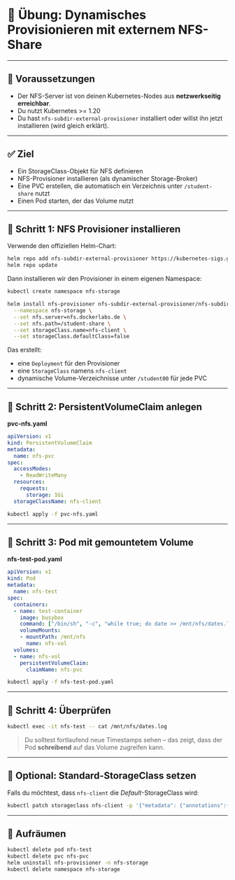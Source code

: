 
# 🧪 Übung: Dynamisches Provisionieren mit externem NFS-Share

---

## 📘 Voraussetzungen

* Der NFS-Server ist von deinen Kubernetes-Nodes aus **netzwerkseitig erreichbar**.
* Du nutzt Kubernetes >= 1.20
* Du hast `nfs-subdir-external-provisioner` installiert oder willst ihn jetzt installieren (wird gleich erklärt).

---

## ✅ Ziel

* Ein StorageClass-Objekt für NFS definieren
* NFS-Provisioner installieren (als dynamischer Storage-Broker)
* Eine PVC erstellen, die automatisch ein Verzeichnis unter `/student-share` nutzt
* Einen Pod starten, der das Volume nutzt

---

## 📁 Schritt 1: NFS Provisioner installieren

Verwende den offiziellen Helm-Chart:

```bash
helm repo add nfs-subdir-external-provisioner https://kubernetes-sigs.github.io/nfs-subdir-external-provisioner/
helm repo update
```

Dann installieren wir den Provisioner in einem eigenen Namespace:

```bash
kubectl create namespace nfs-storage

helm install nfs-provisioner nfs-subdir-external-provisioner/nfs-subdir-external-provisioner \
  --namespace nfs-storage \
  --set nfs.server=nfs.dockerlabs.de \
  --set nfs.path=/student-share \
  --set storageClass.name=nfs-client \
  --set storageClass.defaultClass=false
```

Das erstellt:

* eine `Deployment` für den Provisioner
* eine `StorageClass` namens `nfs-client`
* dynamische Volume-Verzeichnisse unter `/student00` für jede PVC

---

## 📁 Schritt 2: PersistentVolumeClaim anlegen

**pvc-nfs.yaml**

```yaml
apiVersion: v1
kind: PersistentVolumeClaim
metadata:
  name: nfs-pvc
spec:
  accessModes:
    - ReadWriteMany
  resources:
    requests:
      storage: 1Gi
  storageClassName: nfs-client
```

```bash
kubectl apply -f pvc-nfs.yaml
```

---

## 📁 Schritt 3: Pod mit gemountetem Volume

**nfs-test-pod.yaml**

```yaml
apiVersion: v1
kind: Pod
metadata:
  name: nfs-test
spec:
  containers:
  - name: test-container
    image: busybox
    command: ["/bin/sh", "-c", "while true; do date >> /mnt/nfs/dates.log; sleep 10; done"]
    volumeMounts:
    - mountPath: /mnt/nfs
      name: nfs-vol
  volumes:
  - name: nfs-vol
    persistentVolumeClaim:
      claimName: nfs-pvc
```

```bash
kubectl apply -f nfs-test-pod.yaml
```

---

## 📁 Schritt 4: Überprüfen

```bash
kubectl exec -it nfs-test -- cat /mnt/nfs/dates.log
```

> Du solltest fortlaufend neue Timestamps sehen – das zeigt, dass der Pod **schreibend** auf das Volume zugreifen kann.

---

## 📁 Optional: Standard-StorageClass setzen

Falls du möchtest, dass `nfs-client` die *Default*-StorageClass wird:

```bash
kubectl patch storageclass nfs-client -p '{"metadata": {"annotations":{"storageclass.kubernetes.io/is-default-class":"true"}}}'
```

---

## 🧹 Aufräumen

```bash
kubectl delete pod nfs-test
kubectl delete pvc nfs-pvc
helm uninstall nfs-provisioner -n nfs-storage
kubectl delete namespace nfs-storage
```

